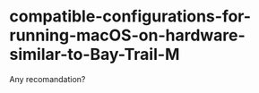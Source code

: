# compatible-configurations-for-running-macOS-on-hardware-similar-to-Bay-Trail-M
Any recomandation?
